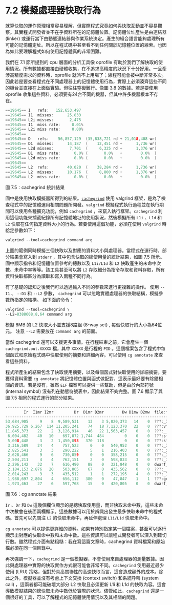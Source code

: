 # 7.2 模擬處理器快取行為

就算快取的運作原理相當容易理解，但實際程式究竟如何與快取互動並不容易觀察。其實程式開發者並不在乎資料所在的記憶體位置。記憶體位址產生是由連結器 (linker) 或運行當下由動態連結器與作業系統決定。產生的組合語言能夠處理所有可能的記憶體定址。所以在程式碼中甚至看不到任何關於記憶體位置的線索。也因為如此要理解程式如何使用記憶體真的非常困難。

我們在 7.1 節所提到的 cpu 層面的分析工具像 oprofile 有助於我們了解快取的使用情況。所有數據都直接由硬體收集，在不追求高精度的狀況下十分好用。一旦牽涉高精度需求的資料時，oprofile 就派不上用場了；線程可能會被中斷非常多次。因此若是要查看程式在不同處理器上的記憶體使用行為，實際上必須湊齊這些不同的機台並直接在上面做實驗。但往往窒礙難行。像圖 3.8 的數據。若是要使用 oprofile 收集這些資料，必須要有24台不同的機器，但其中許多機器根本不存在。

```c
==19645== I   refs:   152,653,497
==19645== I1  misses:      25,833
==19645== L2i misses:       2,475
==19645== I1  miss rate:     0.01%
==19645== L2i miss rate:     0.00%
==19645==
==19645== D   refs:    56,857,129  (35,838,721 rd + 21,018,408 wr)
==19645== D1  misses:      14,187  (    12,451 rd +      1,736 wr)
==19645== L2d misses:       7,701  (     6,325 rd +      1,376 wr)
==19645== D1  miss rate:      0.0% (       0.0%   +        0.0%  )
==19645== L2d miss rate:      0.0% (       0.0%   +        0.0%  )
==19645==
==19645== L2  refs:        40,020  (    38,284 rd +      1,736 wr)
==19645== L2  misses:      10,176  (     8,800 rd +      1,376 wr)
==19645== L2  miss rate:      0.0% (       0.0%   +        0.0%  )
```
圖 7.5：cachegrind 統計結果

圖中是使用快取模擬器所得到的結果。[`cachegrind`](https://valgrind.org/docs/manual/cg-manual.html) 使用 valgrind 框架，是為了檢查程式中的記憶體運用相關問題所開發。`valgrind` 模擬程式執行過程並在執行期間可以使用各種擴充功能，例如 `cachegrind` ，來竄入執行框架。`cachegrind` 利用這個功能來攔截紀錄所有記憶體地址的使用狀況，然後模擬所有 `L1i` 、`L1d` 和 `L2` 快取在任何指定資料大小的行為。若要使用這個功能，必須在使用 `valgrind` 時給定參數如下：

```c
valgrind --tool=cachegrind command arg
```

上圖的範例同時模擬三個快取以及對應的資料大小與處理器。當程式在運行時，部分結果會寫入到 `stderr` ，其中包含快取的總使用量的統計結果，如圖 7.5 所示。圖中顯示指令和記憶體位置參考的總數以及 `L1i/L1d` 和 `L2` 快取產生的未命中次數、未命中率等等。該工具甚至可以將 `L2` 存取細分為指令存取和資料存取，所有資料快取都區分為讀取和寫入兩種不同行為。

有了基礎的認知之後我們可以透過輸入不同的參數來進行更複雜的操作。 使用 `--I1` 、 `--D1` 和 `--L2` 參數， `cachegrind` 可以忽略實體處理器的快取結構，模擬參數所指定的結構。 如下面的命令：

```c
valgrind --tool=cachegrind \
--L2=8388608,8,64 command arg
```

模擬 8MB 的 L2 快取大小並支援8路組 (8-way set) , 每個快取行的大小為64位元。 注意 `--L2` 需要放在 `command arg` 的前面。

當然 cachegrind 還可以支援更多事情。在行程結束之前，它會產生一個 `cachegrind.out.XXXXX` 檔，其中 `XXXXX` 是行程的 `PID` 。這個檔案包含了程式中每個函式和原始程式碼中快取使用的摘要和詳細內容。可以使用 `cg annotate` 來查看這些資料。

程式所產生的結果包含了快取使用摘要，以及每個函式對快取使用的詳細摘要。要獲得資料需要 `cg annotate` 將記憶體位置與函式做配對，這表示最好要有除錯相關的資訊。若是沒有，雖然 `ELF` 檔案可以提供一些幫助，但是由於內部符號 (internal symbol) 沒有列在動態符號表中，因此結果不夠完整。圖 7.6 顯示了與圖 7.5 相同的程式運行的部分結果。

```c
--------------------------------------------------------------------------------
        Ir  I1mr I2mr         Dr  D1mr D2mr        Dw D1mw D2mw  file:function
--------------------------------------------------------------------------------
53,684,905     9    8  9,589,531    13    3 5,820,373   14    0  ???:_IO_file_xsputn@@GLIBC_2.2.5
36,925,729 6,267  114 11,205,241    74   18 7,123,370   22    0  ???:vfprintf
11,845,373    22    2  3,126,914    46   22 1,563,457    0    0  ???:__find_specmb
 6,004,482    40   10    697,872 1,744  484         0    0    0  ???:strlen
 5,008,448     3    2  1,450,093   370  118         0    0    0  ???:strcmp
 3,316,589    24    4    757,523     0    0   540,952    0    0  ???:_IO_padn
 2,825,541     3    3    290,222     5    1   216,403    0    0  ???:_itoa_word
 2,628,466     9    6    730,059     0    0   358,215    0    0  ???:_IO_file_overflow@@GLIBC_2.2.5
 2,504,211     4    4    762,151     2    0   598,833    3    0  ???:_IO_do_write@@GLIBC_2.2.5
 2,296,142    32    7    616,490    88    0   321,848    0    0  dwarf_child.c:__libdw_find_attr
 2,184,153 2,876   20    503,805    67    0   435,562    0    0  ???:__dcigettext
 2,014,243     3    3    435,512     1    1   272,195    4    0  ???:_IO_file_write@@GLIBC_2.2.5
 1,988,697 2,804    4    656,112   380    0    47,847    1    1  ???:getenv
 1,973,463    27    6    597,768    15    0   420,805    0    0  dwarf_getattrs.c:dwarf_getattrs
```
圖 7.6：cg annotate 結果

`Ir` 、`Dr` 和 `Dw` 這幾個欄位顯示的是總快取使用量，而非快取未命中數，這些未命中次數會在後面兩欄顯示。這些數據可以用於辨識出發生最多快取未命中的程式碼。首先可以先關注 `L2` 的快取未命中，再延伸處理 `L1i/L1d` 快取未命中。

`cg annotate` 可以提供更詳細的資料。如果有特別指定某一個檔案，甚至可以逐行顯示出對應的快取命中數和未命中數。這些資訊可以讓程式開發者可以深入到確切行數。雖然程式介面有點粗糙：我在寫這篇文章時，cachegrind 資料檔案和原始檔必須在同一個目錄中。

再次強調一下，`cachegrind` 是一個模擬器，不會使用來自處理器的測量數據。因此與處理器中實際的快取實作方式很可能會非常不同。`cachegrind` 使用最近最少使用 (LRU) 策略，但對於具高關聯性的高速快取而言，這會造成額外的成本。除此之外，模擬器並沒有考慮上下文交換 (context switch) 和系統呼叫 (system call) ，這兩者都可能破壞大部分 L2 快取且必須更新 L1i 和 L1d 的快取內容。這會導致模擬結果的總快取未命中數低於實際的狀況。儘管如此，`cachegrind` 還是一個很好的工具，可以了解程式的記憶體使用情況以及其相關的問題。